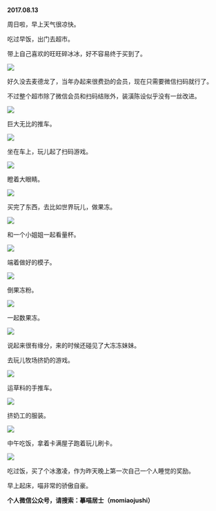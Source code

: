 
          
**2017.08.13**

周日啦，早上天气很凉快。

吃过早饭，出门去超市。

带上自己喜欢的旺旺碎冰冰，好不容易终于买到了。


![](http://imglf.nosdn.127.net/img/TzNzczRWQXR5YWJPbFRZWTNaZ05NaTRpdXhoMzZ4UGFBSnNqY3BmeXF6ND0.jpg)


好久没去麦德龙了，当年办起来很费劲的会员，现在只需要微信扫码就行了。

不过整个超市除了微信会员和扫码结账外，装潢陈设似乎没有一丝改进。


![](http://imglf1.nosdn.127.net/img/UG5Na0tGcGtQTlQ1a2xwS3NhakpYaUlrTkhLaDE3WVF2V0ptQTVUeDZ5TT0.jpg)


巨大无比的推车。


![](http://imglf1.nosdn.127.net/img/VjhNci91c1dBeDdMSG8rZTdxQnIrTzRMZ05JVUs2ekdnVFF2RDhXZVYrWT0.jpg)


坐在车上，玩儿起了扫码游戏。


![](http://imglf1.nosdn.127.net/img/ZitMeWYwTTVlc2hUVGRxejJYZUZxWENaYitCOWNEc01CdiszYlB5bHlTVT0.jpg)


瞪着大眼睛。


![](http://imglf.nosdn.127.net/img/bGhzRnRKOFNvcGhHcnlKeDE0R2NJci9zUkd1MGs1OTBIZGtDa1dHajlsRT0.jpg)


买完了东西，去比如世界玩儿，做果冻。


![](http://imglf2.nosdn.127.net/img/dE9LbE9hQVNZbmZaQzRhdE9haWQrREtVcWxZUktuRmFqeCtSTzJJNmpnQT0.jpg)


和一个小姐姐一起看量杯。


![](http://imglf1.nosdn.127.net/img/T0s2NDZTYU43am9POHBuajdyQ0RKdHZUQXluYzVOMlhSTTZLd1RJdVlRZz0.jpg)


端着做好的模子。


![](http://imglf2.nosdn.127.net/img/Qm1iQjRya2NyRVgwWVRsd1JlY2VrMHJUblUxdHBKNXgvMnp1R0hZYXdGbz0.jpg)


倒果冻粉。


![](http://imglf2.nosdn.127.net/img/QmkwR3ZQNms2d21Wb3Y2dHgyaWVyT09ZWStRR3FaYUZOSnZCZ0VxWVJJRT0.jpg)


一起数果冻。


![](http://imglf1.nosdn.127.net/img/bW9uVWlFa0IyUG5RYm1aalBRaStvVk1wa1IveVg3M1JLeFNHb2RyYW5adz0.jpg)


说起来很有缘分，来的时候还碰见了大冻冻妹妹。

去玩儿牧场挤奶的游戏。


![](http://imglf.nosdn.127.net/img/SDNyZk45US94d1UyRGo0SlhLTlJBUFl5eXhVN1MxQi91UktMNHFqTFlBTT0.jpg)


运草料的手推车。


![](http://imglf1.nosdn.127.net/img/UTliVXBKVE5SWVBjaDRCZUZtVmZXdndJVG1ka0MyTUltNnRDMUtrU3VOND0.jpg)


挤奶工的服装。


![](http://imglf2.nosdn.127.net/img/ektzblVzMHhtZit0Nndyd3RTWmVESGpaemI3RE1DTnVuM1JNcjRDblk2RT0.jpg)


中午吃饭，拿着卡满屋子跑着玩儿刷卡。


![](http://imglf2.nosdn.127.net/img/UCt0MkhVWnhHdFU0c3ZQZXc5M3U4Wk9pci9BZWxtbWJSWlNyRzFIQVFRYz0.jpg)


吃过饭，买了个冰激凌，作为昨天晚上第一次自己一个人睡觉的奖励。

早上起床，喵非常的骄傲自豪。


**个人微信公众号，请搜索：摹喵居士（momiaojushi）**

        